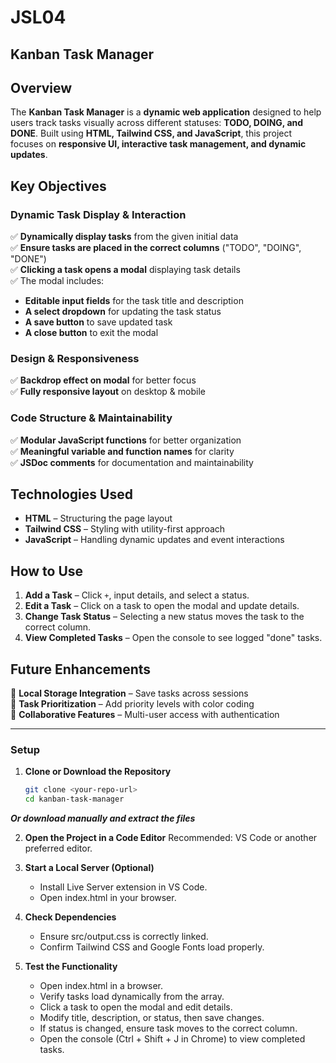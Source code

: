 # JSL04

## Kanban Task Manager

## Overview

The **Kanban Task Manager** is a **dynamic web application** designed to help users track tasks visually across different statuses: **TODO, DOING, and DONE**. Built using **HTML, Tailwind CSS, and JavaScript**, this project focuses on **responsive UI, interactive task management, and dynamic updates**.

## Key Objectives

### **Dynamic Task Display & Interaction**

✅ **Dynamically display tasks** from the given initial data  
✅ **Ensure tasks are placed in the correct columns** ("TODO", "DOING", "DONE")  
✅ **Clicking a task opens a modal** displaying task details  
✅ The modal includes:

- **Editable input fields** for the task title and description
- **A select dropdown** for updating the task status
- **A save button** to save updated task
- **A close button** to exit the modal

### **Design & Responsiveness**

✅ **Backdrop effect on modal** for better focus  
✅ **Fully responsive layout** on desktop & mobile

### **Code Structure & Maintainability**

✅ **Modular JavaScript functions** for better organization  
✅ **Meaningful variable and function names** for clarity  
✅ **JSDoc comments** for documentation and maintainability

## Technologies Used

- **HTML** – Structuring the page layout
- **Tailwind CSS** – Styling with utility-first approach
- **JavaScript** – Handling dynamic updates and event interactions

## How to Use

1. **Add a Task** – Click `+`, input details, and select a status.
2. **Edit a Task** – Click on a task to open the modal and update details.
3. **Change Task Status** – Selecting a new status moves the task to the correct column.
4. **View Completed Tasks** – Open the console to see logged "done" tasks.

## Future Enhancements

🔹 **Local Storage Integration** – Save tasks across sessions  
🔹 **Task Prioritization** – Add priority levels with color coding  
🔹 **Collaborative Features** – Multi-user access with authentication

---

### **Setup**

1. **Clone or Download the Repository**
   ```sh
   git clone <your-repo-url>
   cd kanban-task-manager
   ```

**_Or download manually and extract the files_**

2. **Open the Project in a Code Editor**
   Recommended: VS Code or another preferred editor.

3. **Start a Local Server (Optional)**

   - Install Live Server extension in VS Code.
   - Open index.html in your browser.

4. **Check Dependencies**

   - Ensure src/output.css is correctly linked.
   - Confirm Tailwind CSS and Google Fonts load properly.

5. **Test the Functionality**
   - Open index.html in a browser.
   - Verify tasks load dynamically from the array.
   - Click a task to open the modal and edit details.
   - Modify title, description, or status, then save changes.
   - If status is changed, ensure task moves to the correct column.
   - Open the console (Ctrl + Shift + J in Chrome) to view completed tasks.
